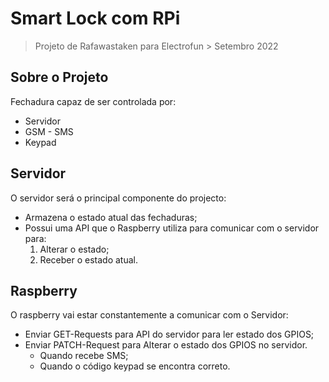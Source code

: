 # Smart Lock com RPi

> Projeto de Rafawastaken para Electrofun > Setembro 2022

## Sobre o Projeto

Fechadura capaz de ser controlada por:

- Servidor
- GSM - SMS
- Keypad

## Servidor

O servidor será o principal componente do projecto:

- Armazena o estado atual das fechaduras;
- Possui uma API que o Raspberry utiliza para comunicar com o servidor para:
  1.  Alterar o estado;
  2.  Receber o estado atual.

## Raspberry

O raspberry vai estar constantemente a comunicar com o Servidor:

- Enviar GET-Requests para API do servidor para ler estado dos GPIOS;
- Enviar PATCH-Request para Alterar o estado dos GPIOS no servidor.
  - Quando recebe SMS;
  - Quando o código keypad se encontra correto.
